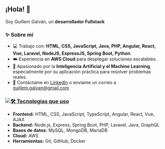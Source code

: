 ## ¡Hola! 👋

Soy Guillem Galván, un **desarrollador Fullstack**

### ✨ Sobre mí

* 💻 Trabajo con: **HTML, CSS, JavaScript, Java, PHP, Angular, React, Vue, Laravel, NodeJS, ExpressJS, Spring Boot, Python**.
* ☁️ Experiencia en **AWS Cloud** para desplegar soluciones escalables.
* 🌱 Apasionado por la **Inteligencia Artificial y el Machine Learning**, especialmente por su aplicación práctica para resolver problemas reales.
* 📧 Contáctame en [LinkedIn](https://www.linkedin.com/in/guillem-galvan/) o enviame un correo a guillem.galvan@gmail.com

### [![🛠️ Tecnologias que uso](https://skillicons.dev/icons?i=js,html,css)](https://skillicons.dev)

* **Frontend:** HTML, CSS, JavaScript, TypeScript, Angular, React, Vue, AJAX
* **Backend:** Node.js, Express, Spring Boot, PHP, Laravel, Java, GraphQL
* **Bases de datos:** MySQL, MongoDB, MariaDB
* **Cloud:** AWS
* **Herramientas:** Git, GitHub, Docker




